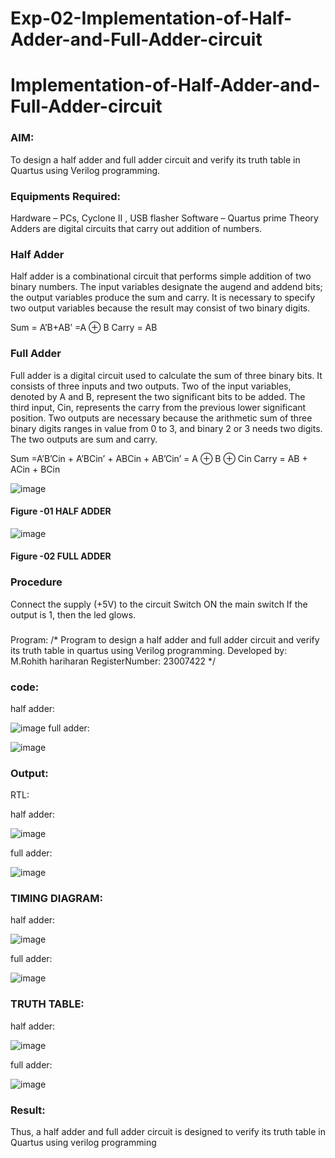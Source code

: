 # Exp-02-Implementation-of-Half-Adder-and-Full-Adder-circuit

# Implementation-of-Half-Adder-and-Full-Adder-circuit
### AIM:
To design a half adder and full adder circuit and verify its truth table in Quartus using Verilog programming.

### Equipments Required:
Hardware – PCs, Cyclone II , USB flasher
Software – Quartus prime
Theory
Adders are digital circuits that carry out addition of numbers.

### Half Adder
Half adder is a combinational circuit that performs simple addition of two binary numbers. The input variables designate the augend and addend bits; the output variables produce the sum and carry. It is necessary to specify two output variables because the result may consist of two binary digits.

Sum = A’B+AB’ =A ⊕ B Carry = AB

### Full Adder
Full adder is a digital circuit used to calculate the sum of three binary bits. It consists of three inputs and two outputs. Two of the input variables, denoted by A and B, represent the two significant bits to be added. The third input, Cin, represents the carry from the previous lower significant position. Two outputs are necessary because the arithmetic sum of three binary digits ranges in value from 0 to 3, and binary 2 or 3 needs two digits. The two outputs are sum and carry.

Sum =A’B’Cin + A’BCin’ + ABCin + AB’Cin’ = A ⊕ B ⊕ Cin Carry = AB + ACin + BCin

 ![image](https://user-images.githubusercontent.com/36288975/163552156-a13e5a56-c638-4110-97d9-8896907c8d25.png)

#### Figure -01 HALF ADDER 


![image](https://user-images.githubusercontent.com/36288975/163552057-b3547877-6d07-45b4-b7e0-bcfebfad9e1d.png)

#### Figure -02 FULL ADDER 

### Procedure

Connect the supply (+5V) to the circuit
Switch ON the main switch
If the output is 1, then the led glows.
### 
Program:
/*
Program to design a half adder and full adder circuit and verify its truth table in quartus using Verilog programming.
Developed by: M.Rohith hariharan
RegisterNumber: 23007422
*/
### code:
half adder:

![image](https://github.com/Rxhith1205/Exp-02-Implementation-of-Half-Adder-and-Full-Adder-circuit/assets/147473311/4a4c2a86-2321-4e87-91df-6a653434d67b)
full adder:

![image](https://github.com/Rxhith1205/Exp-02-Implementation-of-Half-Adder-and-Full-Adder-circuit/assets/147473311/7ef6ad1d-8354-4434-8b12-90250849527b)

### Output:
RTL:

half adder:

![image](https://github.com/Rxhith1205/Exp-02-Implementation-of-Half-Adder-and-Full-Adder-circuit/assets/147473311/87df46f5-1349-4b10-929e-7a596a377c63)

full adder:

![image](https://github.com/Rxhith1205/Exp-02-Implementation-of-Half-Adder-and-Full-Adder-circuit/assets/147473311/f124254a-5195-498a-a641-4c024c4e7fbb)

### TIMING DIAGRAM:
half adder:

![image](https://github.com/Rxhith1205/Exp-02-Implementation-of-Half-Adder-and-Full-Adder-circuit/assets/147473311/b1c888f6-7533-4634-ba82-956e7487aee0)

full adder:

![image](https://github.com/Rxhith1205/Exp-02-Implementation-of-Half-Adder-and-Full-Adder-circuit/assets/147473311/88799321-1f50-45d2-bb83-f394e947926b)


### TRUTH TABLE:
half adder:

![image](https://github.com/Rxhith1205/Exp-02-Implementation-of-Half-Adder-and-Full-Adder-circuit/assets/147473311/c273084a-327c-4a11-a21d-f49eaab805c2)

full adder:

![image](https://github.com/Rxhith1205/Exp-02-Implementation-of-Half-Adder-and-Full-Adder-circuit/assets/147473311/6ab97aa0-014c-4575-b8a6-8487b8fa39a4)

### Result:
Thus, a half adder and full adder circuit is designed to verify its truth table in Quartus using verilog programming
